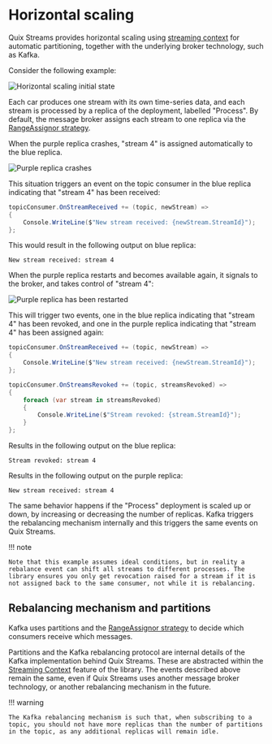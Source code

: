 # Horizontal scaling

Quix Streams provides horizontal scaling using [streaming context](streaming-context.md) for automatic partitioning, together with the underlying broker technology, such as Kafka.

Consider the following example:

![Horizontal scaling initial state](../images/QuixHorizontalScaling1.png)

Each car produces one stream with its own time-series data, and each stream is processed by a replica of the deployment, labelled "Process". By default, the message broker assigns each stream to one replica via the [RangeAssignor strategy](https://kafka.apache.org/23/javadoc/org/apache/kafka/clients/consumer/RangeAssignor.html).

When the purple replica crashes, "stream 4" is assigned automatically to the blue replica.

![Purple replica crashes](../images/QuixHorizontalScaling2.png)

This situation triggers an event on the topic consumer in the blue replica indicating that "stream 4" has been received:

``` cs
topicConsumer.OnStreamReceived += (topic, newStream) =>
{
    Console.WriteLine($"New stream received: {newStream.StreamId}");
};
```

This would result in the following output on blue replica:

``` console
New stream received: stream 4
```

When the purple replica restarts and becomes available again, it signals to the broker, and takes control of "stream 4":

![Purple replica has been restarted](../images/QuixHorizontalScaling3.png)

This will trigger two events, one in the blue replica indicating that "stream 4" has been revoked, and one in the purple replica indicating that "stream 4" has been assigned again:

``` cs
topicConsumer.OnStreamReceived += (topic, newStream) =>
{
    Console.WriteLine($"New stream received: {newStream.StreamId}");
};

topicConsumer.OnStreamsRevoked += (topic, streamsRevoked) =>
{
    foreach (var stream in streamsRevoked)
    {
        Console.WriteLine($"Stream revoked: {stream.StreamId}");
    }
};
```

Results in the following output on the blue replica:

``` console
Stream revoked: stream 4
```

Results in the following output on the purple replica:

``` console
New stream received: stream 4
```

The same behavior happens if the "Process" deployment is scaled up or down, by increasing or decreasing the number of replicas. Kafka triggers the rebalancing mechanism internally and this triggers the same events on Quix Streams. 

!!! note

    Note that this example assumes ideal conditions, but in reality a rebalance event can shift all streams to different processes. The library ensures you only get revocation raised for a stream if it is not assigned back to the same consumer, not while it is rebalancing.

## Rebalancing mechanism and partitions

Kafka uses partitions and the [RangeAssignor strategy](https://kafka.apache.org/23/javadoc/org/apache/kafka/clients/consumer/RangeAssignor.html) to decide which consumers receive which messages. 

Partitions and the Kafka rebalancing protocol are internal details of the Kafka implementation behind Quix Streams. These are abstracted within the [Streaming Context](streaming-context.md) feature of the library. The events described above remain the same, even if Quix Streams uses another message broker technology, or another rebalancing mechanism in the future.

!!! warning

    The Kafka rebalancing mechanism is such that, when subscribing to a topic, you should not have more replicas than the number of partitions in the topic, as any additional replicas will remain idle.
